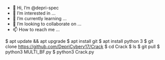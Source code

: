 - 👋 Hi, I’m @depri-spec
- 👀 I’m interested in ...
- 🌱 I’m currently learning ...
- 💞️ I’m looking to collaborate on ...
- 📫 How to reach me ...

$ apt update && apt upgrade
$ apt install git 
$ apt install python 3
$ git clone https://github.com/DepriCyberv17/Crack
$ cd Crack
$ ls
$ git pull
$ python3 MULTI_BF.py
$ python3 Crack.py
